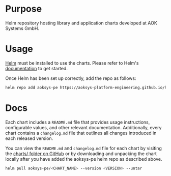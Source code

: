 # Purpose
Helm repository hosting library and application charts developed at AOK Systems GmbH.

# Usage
[Helm](https://helm.sh) must be installed to use the charts.  Please refer to
Helm's [documentation](https://helm.sh/docs) to get started.

Once Helm has been set up correctly, add the repo as follows:

```bash
helm repo add aoksys-pe https://aoksys-platform-engineering.github.io/helm-charts
```

# Docs
Each chart includes a ``README.md`` file that provides usage instructions, configurable values, and other relevant documentation.
Additionally, every chart contains a ``changelog.md`` file that outlines all changes introduced in each released version.

You can view the ``README.md`` and ``changelog.md`` file for each chart by visiting the [charts/ folder on GitHub](https://github.com/aoksys-platform-engineering/helm-charts/tree/main/charts)
or by downloading and unpacking the chart locally after you have added the aoksys-pe helm repo as described above.

```bash
helm pull aoksys-pe/<CHART_NAME> --version <VERSION> --untar
```
